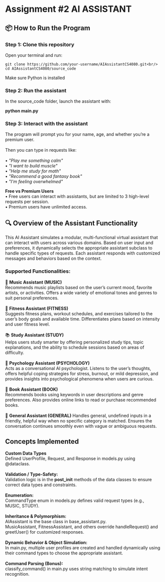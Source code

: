 # Assignment #2 AI ASSISTANT

## 📦 How to Run the Program

### Step 1: Clone this repository
Open your terminal and run:
```
git clone https://github.com/your-username/AIAssistantCS4080.git<br/>
cd AIAssistantCS4080/source_code
```
Make sure Python is installed

### Step 2: Run the assistant
In the source_code folder, launch the assistant with:

**python main.py**

### Step 3: Interact with the assistant
The program will prompt you for your name, age, and whether you’re a premium user.<br/>
<br/>
Then you can type in requests like:<br/>
<br/>
	•	_"Play me something calm"_<br/>
	•	_"I want to build muscle"_<br/>
	•	_"Help me study for math"_<br/>
	•	_"Recommend a good fantasy book"_<br/>
	•	_"I'm feeling overwhelmed"_<br/>

**Free vs Premium Users**<br/>
	•	Free users can interact with assistants, but are limited to 3 high-level requests per session.<br/>
	•	Premium users have unlimited access.<br/>

## 🔍 Overview of the Assistant Functionality

This AI Assistant simulates a modular, multi-functional virtual assistant that can interact with users across various domains. Based on user input and preferences, it dynamically selects the appropriate assistant subclass to handle specific types of requests. Each assistant responds with customized messages and behaviors based on the context.<br/>

### Supported Functionalities:
🎵 **Music Assistant (MUSIC)** <br/>
Recommends music playlists based on the user’s current mood, favorite artists, or activities. Offers a wide variety of emotional tones and genres to suit personal preferences.<br/>
<br/>
💪 **Fitness Assistant (FITNESS)** <br/>
Suggests fitness plans, workout schedules, and exercises tailored to the user’s body goals and available time. Differentiates plans based on intensity and user fitness level. <br/>
<br/>
📚 **Study Assistant (STUDY)** <br/>
Helps users study smarter by offering personalized study tips, topic explanations, and the ability to schedule sessions based on areas of difficulty. <br/>
<br/>
🧠 **Psychology Assistant (PSYCHOLOGY)** <br/>
Acts as a conversational AI psychologist. Listens to the user’s thoughts, offers helpful coping strategies for stress, burnout, or mild depression, and provides insights into psychological phenomena when users are curious. <br/>
<br/>
📖 **Book Assistant (BOOK)** <br/>
Recommends books using keywords in user descriptions and genre preferences. Also provides online links to read or purchase recommended books. <br/>
<br/>
💬 **General Assistant (GENERAL)**
Handles general, undefined inputs in a friendly, helpful way when no specific category is matched. Ensures the conversation continues smoothly even with vague or ambiguous requests.

## Concepts Implemented <br/>
**Custom Data Types** <br/>
Defined UserProfile, Request, and Response in models.py using @dataclass. <br/>
<br/>
**Validation / Type-Safety:** <br/>
Validation logic is in the __post_init__ methods of the data classes to ensure correct data types and constraints. <br/>
<br/>
**Enumeration:** <br/>
CommandType enum in models.py defines valid request types (e.g., MUSIC, STUDY). <br/>
<br/>
**Inheritance & Polymorphism:** <br/>
AIAssistant is the base class in base_assistant.py. <br/>
MusicAssistant, FitnessAssistant, and others override handleRequest() and greetUser() for customized responses. <br/>
<br/>
**Dynamic Behavior & Object Simulation:** <br/>
In main.py, multiple user profiles are created and handled dynamically using their command types to choose the appropriate assistant. <br/>
<br/>
**Command Parsing (Bonus):** <br/>
classify_command() in main.py uses string matching to simulate intent recognition. <br/>
